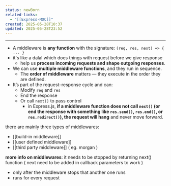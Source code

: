 ```yaml
---
status: newBorn
related-links:
  - "[[Express-MOC]]"
created: 2025-05-28T10:37
updated: 2025-05-28T23:52
---
```

---

- A middleware is **any function** with the signature: `(req, res, next) => { ... }`
- it's like a dalal which does things with request before we give response
	- help us **process incoming requests and shape outgoing responses**.
- We can use **multiple middleware functions**, and they run in sequence.
	- The **order of middleware** matters — they execute in the order they are defined.
- It’s part of the request–response cycle and can:
	- Modify `req` and `res`
	- End the response
	- Or call `next()` to pass control
		- in Express.js, **if a middleware function does not call `next()` (or end the response with something like `res.send()`, `res.end()`, or `res.redirect()`), the request will hang** and never move forward.


there are mainly three types of middlewares:
- [[build-in middleware]]
- [[user defined middleware]]
- [[third party middleware]] ( eg. morgan )

**more info on middlewares**: it needs to be stopped by returning next() function ( next need to be added in callback parameters to work )
- only after the middleware stops that another one runs
- runs for every request

